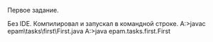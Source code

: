 Первое задание.

Без IDE. Компилировал и запускал в командной строке.
A:\>javac epam\tasks\first\First.java
A:\>java epam.tasks.first.First
